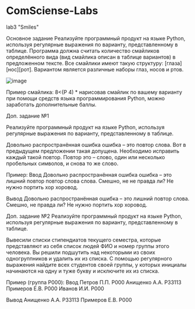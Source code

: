 # ComSciense-Labs


lab3 "Smiles"

Основное задание
Реализуйте программный продукт на языке Python, используя регулярные выражения по варианту, представленному в таблице.
Программа должна считать количество смайликов определённого вида (вид смайлика описан в таблице вариантов) в предложенном тексте. Все смайлики имеют такую структуру:
[глаза][нос][рот].
Вариантом является различные наборы глаз, носов и ртов.

![image](https://user-images.githubusercontent.com/76608743/191778447-395bb849-68c1-41eb-994a-2be77f261308.png)

Пример смайлика: 8<{P
4) * нарисовав смайлик по вашему варианту при помощи средств языка программирования Python, можно заработать дополнительные баллы.



Доп. задание №1 

Реализуйте программный продукт на языке Python, используя регулярные выражения по варианту, представленному в таблице.

Довольно распространённая ошибка ошибка – это повтор слова. Вот в предыдущем предложении такая допущена. Необходимо исправить каждый такой повтор.
Повтор это – слово, один или несколько пробельных символов, и снова то же слово.

Пример:
Ввод
Довольно распространённая ошибка ошибка – это лишний повтор повтор слова слова. Смешно, не не правда ли? Не нужно портить хор хоровод.

Вывод
Довольно распространённая ошибка – это лишний повтор слова. Смешно, не правда ли? Не нужно портить хор хоровод.



Доп. задание №2 
Реализуйте программный продукт на языке Python, используя регулярные выражения по варианту, представленному в таблице.

Вывесили списки стипендиатов текущего семестра, которые представляют из себя список людей ФИО и номер группы этого человека. Вы решили подшутить над некоторыми из своих одногруппников и удалить их из списка.
С помощью регулярного выражения найдите всех студентов своей группы, у которых инициалы начинаются на одну и туже букву и исключите их из списка.

Пример (группа P000):
Ввод
Петров П.П. P000
Анищенко А.А. P33113
Примеров Е.В. P000
Иванов И.И. P000

Вывод
Анищенко А.А. P33113
Примеров Е.В. P000
